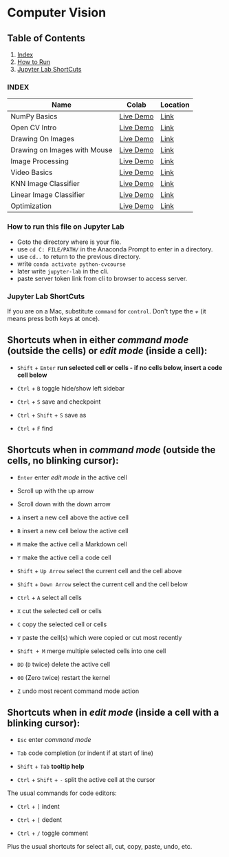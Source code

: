 # Computer Vision

## Table of Contents
1. [Index](#Index)
2. [How to Run](#How-to-run-this-file-on-Jupyter-Lab) 
3. [Jupyter Lab ShortCuts](#Jupyter-Lab-ShortCuts)

### INDEX

| Name | Colab | Location |
| ----------- | ----------- | ---------- |
| NumPy Basics| [Live Demo](https://colab.research.google.com/drive/1HIV2-GCj7aFPd8ipn3E2v1bmbdBZ3YWp?usp=sharing) | [Link](https://github.com/novojitdas/Computer-Vision/blob/main/00_numpy.ipynb)
| Open CV Intro | [Live Demo](https://colab.research.google.com/drive/15hahGYti3QsOC1NmWUuFJyQ4FpfpEsvA?usp=sharing) | [Link](https://github.com/novojitdas/Computer-Vision/blob/main/01_opencv.ipynb)
| Drawing On Images | [Live Demo](https://colab.research.google.com/drive/1rl7Bus1HU5rJopL-2_EtnpsrPeOcdv_H?usp=sharing) | [Link](https://github.com/novojitdas/Computer-Vision/blob/main/02_opencv_drawing.ipynb)
| Drawing on Images with Mouse | [Live Demo](https://colab.research.google.com/drive/1TK80ZqHpCXbkfiIaqGVlSSnUNC9Sv2_Q?usp=sharing) | [Link](https://github.com/novojitdas/Computer-Vision/blob/main/03_image_and_mouse.ipynb)
| Image Processing | [Live Demo](https://colab.research.google.com/drive/1qkehxPKqt6GyDgW0FRL_FhJ6IVGgJk7r?usp=sharing) | [Link](https://github.com/novojitdas/Computer-Vision/blob/main/04_image_processing.ipynb)
| Video Basics | [Live Demo]() | [Link](https://github.com/novojitdas/Computer-Vision/blob/main/05_video_basics.ipynb)
| KNN Image Classifier | [Live Demo](https://colab.research.google.com/drive/14xZvpC_gXRiV22DEnWpg_bv56ZoFXKqf?usp=sharing) | [Link](https://github.com/novojitdas/Computer-Vision/blob/main/colab/kaggle_knn.ipynb) 
| Linear Image Classifier | [Live Demo](https://colab.research.google.com/drive/11MrcAOu9EznuGmuEgBHpgGJ2wS5XPxDp?usp=sharing) | [Link](https://github.com/novojitdas/Computer-Vision/blob/main/colab/linear_classifier.ipynb) 
| Optimization | [Live Demo](https://colab.research.google.com/drive/1-eQunB_H7w-KFdEKrloihplY3qM_RAce?usp=sharing) | [Link](https://github.com/novojitdas/Computer-Vision/blob/main/colab/Optimization.ipynb)

 
### How to run this file on Jupyter Lab


* Goto the directory where is your file.
* use `cd C: FILE/PATH/` in the Anaconda Prompt to enter in a directory.
* use `cd..` to return to the previous directory.
* write `conda activate python-cvcourse` 
* later write `jupyter-lab` in the cli.
* paste server token link from cli to browser to access server.

### Jupyter Lab ShortCuts

If you are on a Mac, substitute `command` for `control`. Don't type the _+_ (it means press both keys at once).

Shortcuts when in either _command mode_ (outside the cells) or _edit mode_ (inside a cell):
---
- `Shift` + `Enter` **run selected cell or cells - if no cells below, insert a code cell below**

- `Ctrl` + `B` toggle hide/show left sidebar

- `Ctrl` + `S` save and checkpoint
- `Ctrl` + `Shift` + `S` save as
- `Ctrl` + `F` find 

Shortcuts when in _command mode_ (outside the cells, no blinking cursor):
---
- `Enter` enter _edit mode_ in the active cell

- Scroll up with the up arrow 
- Scroll down with the down arrow

- `A` insert a new cell above the active cell
- `B` insert a new cell below the active cell

- `M` make the active cell a Markdown cell
- `Y` make the active cell a code cell

- `Shift` + `Up Arrow` select the current cell and the cell above
- `Shift` + `Down Arrow` select the current cell and the cell below
- `Ctrl` + `A` select all cells

- `X` cut the selected cell or cells
- `C` copy the selected cell or cells
- `V` paste the cell(s) which were copied or cut most recently

- `Shift + M` merge multiple selected cells into one cell

- `DD` (`D` twice) delete the active cell
- `00` (Zero twice) restart the kernel

- `Z` undo most recent command mode action

Shortcuts when in _edit mode_ (inside a cell with a blinking cursor):
---

- `Esc` enter _command mode_

- `Tab` code completion (or indent if at start of line)
- `Shift` + `Tab` **tooltip help**
- `Ctrl` + `Shift` + `-` split the active cell at the cursor

The usual commands for code editors:

- `Ctrl` + `]` indent
- `Ctrl` + `[` dedent

- `Ctrl` + `/` toggle comment

Plus the usual shortcuts for select all, cut, copy, paste, undo, etc.
 